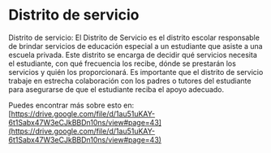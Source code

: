 # Distrito de servicio
Distrito de servicio: El Distrito de Servicio es el distrito escolar responsable de brindar servicios de educación especial a un estudiante que asiste a una escuela privada. Este distrito se encarga de decidir qué servicios necesita el estudiante, con qué frecuencia los recibe, dónde se prestarán los servicios y quién los proporcionará. Es importante que el distrito de servicio trabaje en estrecha colaboración con los padres o tutores del estudiante para asegurarse de que el estudiante reciba el apoyo adecuado.

Puedes encontrar más sobre esto en: [https://drive.google.com/file/d/1au51uKAY-6t1Sabx47W3eCJkBBDn10ns/view#page=43](https://drive.google.com/file/d/1au51uKAY-6t1Sabx47W3eCJkBBDn10ns/view#page=43)
